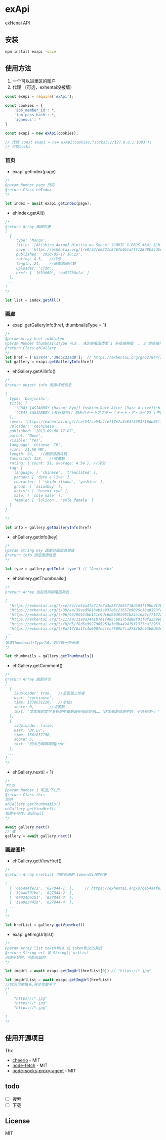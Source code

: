 # exApi
exHenai API 

## 安装
```bash
npm install exapi -save
```

## 使用方法
1. 一个可以进里区的账户  
2. 代理   （可选，exhentai没被墙）

```javascript
const exApi = require('exApi');

const cookies = {
    'ipb_member_id': *,
    'ipb_pass_hash': *,
    'igneous': *
}

const exapi = new exApi(cookies);

// 代理 const exapi = new exApi(cookies,"socks5://127.0.0.1:1083");
// 只能socks
```

### 首页
- exapi.getIndex(page)

```javascript
/*
@param Number page 页码
@return Class ehIndex
*/

let index = await exapi.getIndex(page);  
```  

- ehIndex.getAll()
```javascript
/*
@return Array 画廊列表
[
  {
     type: 'Manga',
     title: '[Akishiro Akino] Himitsu no Sensei (COMIC X-EROS #84) [Chinese] [希月学园汉化组] [Digital]',
     cover: 'https://exhentai.org/t/e0/22/e0221c8467b0b1a7ff128d8b34d5cf054e069924-1412189-1359-1920-jpg_250.jpg',
     published: '2020-05-17 10:13',
     rating: 4.5,   //评分
     length: 24,    //画廊总图片数
     uploader: 'cjzn',
     href: [ '1639060', 'ea57738e2a' ]
  },
 ...
]
*/

let list = index.getAll()
```

### 画廊
- exapi.getGalleryInfo(href, thumbnailsType = 1)

```javascript
/*
@param Array href id和token
@param Number thumbnailsType 可选 ，决定缩略图类型 1 多张缩略图  ， 2 单张缩略图（长图）
@return Class ehGallery
*/
let href = ['627844','39dbc33ad8'];  // https://exhentai.org/g/627844/39dbc33ad8/
let gallery = exapi.getGalleryInfo(href)
```

- ehGallery.getAllInfo()

```javascript
/*
@return object info 画廊详细信息

{
  type: 'Doujinshi',
  title: [
    '(C84) [ASIANBOY (Hasemi Ryo)] Yoshino Date After (Date A Live)[chinese]【CE家族社】',
    '(C84) [ASIANBOY (長谷見亮)] 四糸乃デートアフター (デート・ア・ライブ) [中国翻訳]'
  ],
  cover: 'https://exhentai.org/t/ce/54/ce54a4fe717e7a3e83f2683716db03ff9bbdf2b5-2660441-1717-2400-jpg_250.jpg',
  uploader: 'cechinese',
  published: '2013-09-08 17:07',
  parent: 'None',
  visible: 'Yes',
  language: 'Chinese  TR',
  size: '21.50 MB',
  length: 24,   //画廊总图片数
  favorited: 358,   //收藏数
  rating: { count: 51, average: 4.54 }, //评分
  tag: {
    language: [ 'chinese', 'translated' ],
    parody: [ 'date a live' ],
    character: [ 'shido itsuka', 'yoshino' ],
    group: [ 'asianboy' ],
    artist: [ 'hasemi ryo' ],
    male: [ 'sole male' ],
    female: [ 'lolicon', 'sole female' ]
  }
}

*/

let info = gallery.getGalleryInfo(href)
```

- ehGallery.getInfo(key)
```javascript
/*
@param String key 画廊详细信息键值
@return info 指定画廊信息
*/

let type = gallery.getInfo('type') // "Doujinshi"
```
- ehGallery.getThumbnails()
```javascript
/*
@return Array 当前页码缩略图列表

[
  'https://exhentai.org/t/ce/54/ce54a4fe717e7a3e83f2683716db03ff9bbdf2b5-2660441-1717-2400-jpg_l.jpg',
  'https://exhentai.org/t/39/aa/39aad501beb5a937e6c23657e9096c38a0593fc2-1032774-1717-2400-jpg_l.jpg',
  'https://exhentai.org/t/96/92/96924bb151c9dc6d66395991b24a1ea9cf714721-1381157-1712-2400-jpg_l.jpg',
  'https://exhentai.org/t/11/a9/11a9a3441b7e1f488c6017bdd88f01f0fa259e81-856020-1708-2400-jpg_l.jpg',
  'https://exhentai.org/t/f8/d5/f8d5e9927005953afe9b4494f9f1377ca129631e-715835-1716-2400-jpg_l.jpg',
  'https://exhentai.org/t/8a/17/8a17c4d6007e4fcc7509b7ca2733b2c93b0d63c3-850649-1707-2400-jpg_l.jpg',
...
]
如果thumbnailsType为0，则只有一张长图
*/

let thumbnails = gallery.getThumbnails()
```

- ehGallery.getComment()
```javascript
/*
@return Array 画廊评论
[
  {
    isUploader: true,   //是否是上传者
    user: 'cechinese',
    time: 1378631220,   //单位s
    score: 0,       //点赞数
    text: '文本框的文字没有居中真是逼死强迫症啊……（这本都是我居中的，不会有错~）'
  },
  {
    isUploader: false,
    user: 'Dr.Lv',
    time: 1561857780,
    score: 5,
    text: '四糸乃啊啊啊啊prpr'
  },
 ...
]
*/
```


- ehGallery.next(i = 1) 
```javascript
/* 
下1页
@param Number i 可选,下i页
@return Class this
影响
ehGallery.getThumbnails()
ehGallery.getViewHref()
如果不存在，返回null
*/

await gallery.next()
// 或
gallery = await gallery.next()
```

### 画廊图片
- ehGallery.getViewHref()
```javascript
/*
@return Array hrefList 当前页码的 token和id的列表

[
  [ 'ce54a4fe71', '627844-1' ],     // https://exhentai.org/s/ce54a4fe71/627844-1
  [ '39aad501be', '627844-2' ],
  [ '96924bb151', '627844-3' ],
  [ '11a9a3441b', '627844-4' ],
  ...
]
*/

let hrefList = gallery.getViewHref()
```

- exapi.getImgUrl(list)
```javascript
/* 
@param Array list token和id 或 token和id的列表
@return String url 或 String[] urlList
网络不好时，可能会超时
*/

let imgUrl = await exapi.getImgUrl(hrefList[0]) // "https://*.jpg"

let imgUrlList = await exapi.getImgUrl(hrefList) 
//时间可能略长,异步也救不了
/*
[ 
    "https://*.jpg"
    "https://*.jpg"
    "https://*.jpg"
    ...
] 
*/


```

## 使用开源项目
Thx  
- [cheerio](https://github.com/cheeriojs/cheerio) - MIT
- [node-fetch](https://github.com/node-fetch/node-fetch) - MIT
- [node-socks-proxy-agent](https://github.com/TooTallNate/node-socks-proxy-agent) - MIT

## todo
- [ ] 搜索
- [ ] 下载
 
## License
MIT
